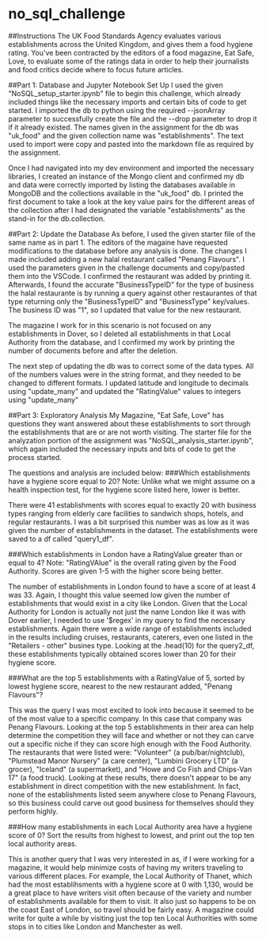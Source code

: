 # no_sql_challenge

##Instructions
The UK Food Standards Agency evaluates various establishments across the United Kingdom, and gives them a food hygiene rating. You've been contracted by the editors of a food magazine, Eat Safe, Love, to evaluate some of the ratings data in order to help their journalists and food critics decide where to focus future articles.

##Part 1: Database and Jupyter Notebook Set Up
I used the given "NoSQL_setup_starter.ipynb" file to begin this challenge, which already included things like the necessary imports and certain bits of code to get started. I imported the db to python using the required --jsonArray parameter to successfully create the file and the --drop parameter to drop it if it already existed. The names given in the assignment for the db was "uk_food" and the given collection name was "establishments". The text used to import were copy and pasted into the markdown file as required by the assignment.

Once I had navigated into my dev environment and imported the necessary libraries, I created an instance of the Mongo client and confirmed my db and data were correctly imported by listing the databases available in MongoDB and the collections available in the "uk_food" db. I printed the first document to take a look at the key value pairs for the different areas of the collection after I had designated the variable "establishments" as the stand-in for the db.collection.


##Part 2: Update the Database
As before, I used the given starter file of the same name as in part 1. The editors of the magaine have requested modifications to the database before any analysis is done. The changes I made included adding a new halal restaurant called "Penang Flavours". I used the parameters given in the challenge documents and copy/pasted them into the VSCode. I confirmed the restaurant was added by printing it. Afterwards, I found the accurate "BusinessTypeID" for the type of business the halal restaurante is by running a query against other restaurantes of that type returning only the "BusinessTypeID" and "BusinessType" key/values. The business ID was "1", so I updated that value for the new restaurant.

The magazine I work for in this scenario is not focused on any establishments in Dover, so I deleted all establishments in that Local Authority from the database, and I confirmed my work by printing the number of documents before and after the deletion.

The next step of updating the db was to correct some of the data types. All of the numbers values were in the string format, and they needed to be changed to different formats. I updated latitude and longitude to decimals using "update_many" and updated the "RatingValue" values to integers using "update_many"

##Part 3: Exploratory Analysis
My Magazine, "Eat Safe, Love" has questions they want answered about these establishments to sort through the establishments that are or are not worth visiting. The starter file for the analyzation portion of the assignment was "NoSQL_analysis_starter.ipynb", which again included the necessary inputs and bits of code to get the process started.

The questions and analysis are included below:
###Which establishments have a hygiene score equal to 20?
Note: Unlike what we might assume on a health inspection test, for the hygiene score listed here, lower is better.

There were 41 establishments with scores equal to exactly 20 with business types ranging from elderly care facilities to sandwich shops, hotels, and regular restaurants. I was a bit surprised this number was as low as it was given the number of establishments in the dataset. The establishments were saved to a df called "query1_df".

###Which establishments in London have a RatingValue greater than or equal to 4?
Note: "RatingVAlue" is the overall rating given by the Food Authority. Scores are given 1-5 with the higher score being better.

The number of establishments in London found to have a score of at least 4 was 33. Again, I thought this value seemed low given the number of establishments that would exist in a city like London. Given that the Local Authority for London is actually not just the name London like it was with Dover earlier, I needed to use '$regex' in my query to find the necessary establishments. Again there were a wide range of establishments included in the results including cruises, restaurants, caterers, even one listed in the "Retailers - other" busines type. Looking at the .head(10) for the query2_df, these establishments typically obtained scores lower than 20 for their hygiene score. 

###What are the top 5 establishments with a RatingValue of 5, sorted by lowest hygiene score, nearest to the new restaurant added, "Penang Flavours"?

This was the query I was most excited to look into because it seemed to be of the most value to a specific company. In this case that company was Penang Flavours. Looking at the top 5 establishments in their area can help determine the competition they will face and whether or not they can carve out a specific niche if they can score high enough with the Food Authority. The restaurants that were listed were: "Volunteer" (a pub/bar/nightclub), "Plumstead Manor Nursery" (a care center), "Lumbini Grocery LTD" (a grocer), "Iceland" (a supermarket), and "Howe and Co Fish and Chips-Van 17" (a food truck). Looking at these results, there doesn't appear to be any establishment in direct competition with the new establishment. In fact, none of the establishments listed seem anywhere close to Penang Flavours, so this business could carve out good business for themselves should they perform highly.

###How many establishments in each Local Authority area have a hygiene score of 0? Sort the results from highest to lowest, and print out the top ten local authority areas.

This is another query that I was very interested in as, if I were working for a magazine, it would help minimize costs of having my writers traveling to various different places. For example, the Local Authority of Thanet, which had the most establihsments with a hygiene score at 0 with 1,130, would be a great place to have writers visit often because of the variety and number of establishments available for them to visit. It also just so happens to be on the coast East of London, so travel should be fairly easy. A magazine could write for quite a while by visiting just the top ten Local Authorities with some stops in to cities like London and Manchester as well.
